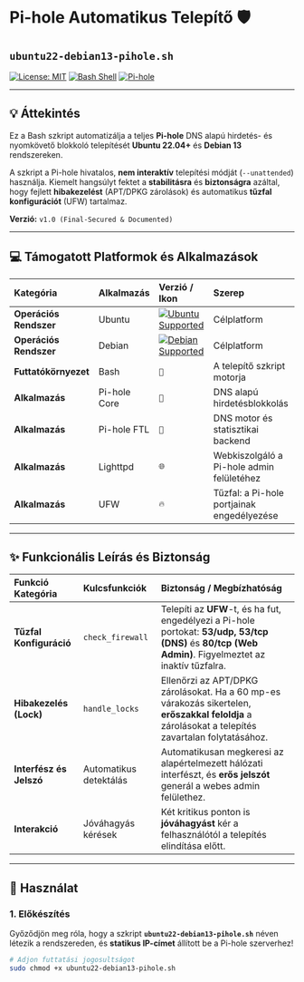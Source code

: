 # Pi-hole Automatikus Telepítő 🛡️

## `ubuntu22-debian13-pihole.sh`

[![License: MIT](https://img.shields.io/badge/License-MIT-yellow.svg)](https://opensource.org/licenses/MIT)
[![Bash Shell](https://img.shields.io/badge/Shell-Bash-blue.svg)](https://www.gnu.org/software/bash/)
[![Pi-hole](https://img.shields.io/badge/Pi--hole-v6.x-5A7A97?logo=pihole&logoColor=white)](https://pi-hole.net/)

---

## 💡 Áttekintés

Ez a Bash szkript automatizálja a teljes **Pi-hole** DNS alapú hirdetés- és nyomkövető blokkoló telepítését **Ubuntu 22.04+** és **Debian 13** rendszereken.

A szkript a Pi-hole hivatalos, **nem interaktív** telepítési módját (`--unattended`) használja. Kiemelt hangsúlyt fektet a **stabilitásra** és **biztonságra** azáltal, hogy fejlett **hibakezelést** (APT/DPKG zárolások) és automatikus **tűzfal konfigurációt** (UFW) tartalmaz.

**Verzió:** `v1.0 (Final-Secured & Documented)`

---

## 💻 Támogatott Platformok és Alkalmazások

| Kategória | Alkalmazás | Verzió / Ikon | Szerep |
| :--- | :--- | :--- | :--- |
| **Operációs Rendszer** | Ubuntu | [![Ubuntu Supported](https://img.shields.io/badge/Ubuntu-22.04%2B-orange)](https://ubuntu.com/) | Célplatform |
| **Operációs Rendszer** | Debian | [![Debian Supported](https://img.shields.io/badge/Debian-11%20%7C%2012%20%7C%2013-red)](https://www.debian.org/) | Célplatform |
| **Futtatókörnyezet** | Bash | `🐚` | A telepítő szkript motorja |
| **Alkalmazás** | Pi-hole Core | `🚫` | DNS alapú hirdetésblokkolás |
| **Alkalmazás** | Pi-hole FTL | `🚀` | DNS motor és statisztikai backend |
| **Alkalmazás** | Lighttpd | `🌐` | Webkiszolgáló a Pi-hole admin felületéhez |
| **Alkalmazás** | UFW | `🔥` | Tűzfal: a Pi-hole portjainak engedélyezése |

---

## ✨ Funkcionális Leírás és Biztonság

| Funkció Kategória | Kulcsfunkciók | Biztonság / Megbízhatóság |
| :--- | :--- | :--- |
| **Tűzfal Konfiguráció** | `check_firewall` | Telepíti az **UFW**-t, és ha fut, engedélyezi a Pi-hole portokat: **53/udp, 53/tcp (DNS)** és **80/tcp (Web Admin)**. Figyelmeztet az inaktív tűzfalra. |
| **Hibakezelés (Lock)** | `handle_locks` | Ellenőrzi az APT/DPKG zárolásokat. Ha a 60 mp-es várakozás sikertelen, **erőszakkal feloldja** a zárolásokat a telepítés zavartalan folytatásához. |
| **Interfész és Jelszó** | Automatikus detektálás | Automatikusan megkeresi az alapértelmezett hálózati interfészt, és **erős jelszót** generál a webes admin felülethez. |
| **Interakció** | Jóváhagyás kérések | Két kritikus ponton is **jóváhagyást** kér a felhasználótól a telepítés elindítása előtt. |

---

## 🚀 Használat

### 1. Előkészítés

Győződjön meg róla, hogy a szkript **`ubuntu22-debian13-pihole.sh`** néven létezik a rendszereden, és **statikus IP-címet** állított be a Pi-hole szerverhez!

```bash
# Adjon futtatási jogosultságot
sudo chmod +x ubuntu22-debian13-pihole.sh
